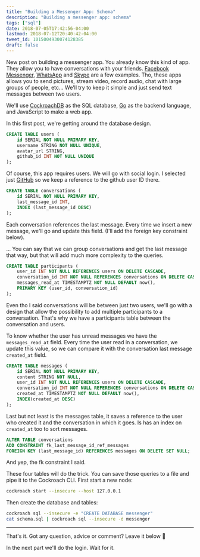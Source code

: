 ```yaml
---
title: "Building a Messenger App: Schema"
description: "Building a messenger app: schema"
tags: ["sql"]
date: 2018-07-05T17:42:56-04:00
lastmod: 2018-07-12T20:40:42-04:00
tweet_id: 1015004930074128385
draft: false
---
```


New post on building a messenger app.
You already know this kind of app. They allow you to have conversations with your friends. [Facebook Messenger](https://www.messenger.com/), [WhatsApp](https://www.whatsapp.com/) and [Skype](https://www.skype.com/) are a few examples. Tho, these apps allows you to send pictures, stream video, record audio, chat with large groups of people, etc... We'll try to keep it simple and just send text messages between two users.

We'll use [CockroachDB](https://www.cockroachlabs.com/) as the SQL database, [Go](https://golang.org/) as the backend language, and JavaScript to make a web app.

In this first post, we're getting around the database design.

```sql
CREATE TABLE users (
    id SERIAL NOT NULL PRIMARY KEY,
    username STRING NOT NULL UNIQUE,
    avatar_url STRING,
    github_id INT NOT NULL UNIQUE
);
```

Of course, this app requires users. We will go with social login. I selected just [GitHub](https://github.com/) so we keep a reference to the github user ID there.

```sql
CREATE TABLE conversations (
    id SERIAL NOT NULL PRIMARY KEY,
    last_message_id INT,
    INDEX (last_message_id DESC)
);
```

Each conversation references the last message. Every time we insert a new message, we'll go and update this field.
(I'll add the foreign key constraint below).

... You can say that we can group conversations and get the last message that way, but that will add much more complexity to the queries.

```sql
CREATE TABLE participants (
    user_id INT NOT NULL REFERENCES users ON DELETE CASCADE,
    conversation_id INT NOT NULL REFERENCES conversations ON DELETE CASCADE,
    messages_read_at TIMESTAMPTZ NOT NULL DEFAULT now(),
    PRIMARY KEY (user_id, conversation_id)
);
```

Even tho I said conversations will be between just two users, we'll go with a design that allow the possibility to add multiple participants to a conversation. That's why we have a participants table between the conversation and users.

To know whether the user has unread messages we have the `messages_read_at` field. Every time the user read in a conversation, we update this value, so we can compare it with the conversation last message `created_at` field.

```sql
CREATE TABLE messages (
    id SERIAL NOT NULL PRIMARY KEY,
    content STRING NOT NULL,
    user_id INT NOT NULL REFERENCES users ON DELETE CASCADE,
    conversation_id INT NOT NULL REFERENCES conversations ON DELETE CASCADE,
    created_at TIMESTAMPTZ NOT NULL DEFAULT now(),
    INDEX(created_at DESC)
);
```

Last but not least is the messages table, it saves a reference to the user who created it and the conversation in which it goes. Is has an index on `created_at` too to sort messages.

```sql
ALTER TABLE conversations
ADD CONSTRAINT fk_last_message_id_ref_messages
FOREIGN KEY (last_message_id) REFERENCES messages ON DELETE SET NULL;
```

And yep, the fk constraint I said.

These four tables will do the trick. You can save those queries to a file and pipe it to the Cockroach CLI. First start a new node:

```bash
cockroach start --insecure --host 127.0.0.1
```

Then create the database and tables:

```bash
cockroach sql --insecure -e "CREATE DATABASE messenger"
cat schema.sql | cockroach sql --insecure -d messenger
```

---

That's it. Got any question, advice or comment? Leave it below 🙂

In the next part we'll do the login. Wait for it.
